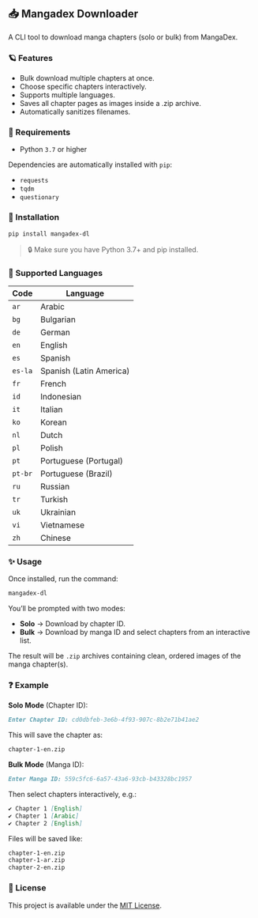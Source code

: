 ## 📥 Mangadex Downloader

A CLI tool to download manga chapters (solo or bulk) from MangaDex.

### 🪐 Features

- Bulk download multiple chapters at once.
- Choose specific chapters interactively.
- Supports multiple languages.
- Saves all chapter pages as images inside a .zip archive.
- Automatically sanitizes filenames.

### 🧩 Requirements

- Python `3.7` or higher

Dependencies are automatically installed with `pip`:

- `requests`
- `tqdm`
- `questionary`

### 🚀 Installation

```bash
pip install mangadex-dl
```

> 🔒 Make sure you have Python 3.7+ and pip installed.

### 💎 Supported Languages

| Code               | Language                    |
|--------------------|-----------------------------|
| `ar`               | Arabic                      |
| `bg`               | Bulgarian                   |
| `de`               | German                      |
| `en`               | English                     |
| `es`               | Spanish                     |
| `es-la`            | Spanish (Latin America)     |
| `fr`               | French                      |
| `id`               | Indonesian                  |
| `it`               | Italian                     |
| `ko`               | Korean                      |
| `nl`               | Dutch                       |
| `pl`               | Polish                      |
| `pt`               | Portuguese (Portugal)       |
| `pt-br`            | Portuguese (Brazil)         |
| `ru`               | Russian                     |
| `tr`               | Turkish                     |
| `uk`               | Ukrainian                   |
| `vi`               | Vietnamese                  |
| `zh`               | Chinese                     |

### ✨ Usage

Once installed, run the command:

```bash
mangadex-dl
```

You’ll be prompted with two modes:

- **Solo** → Download by chapter ID.
- **Bulk** → Download by manga ID and select chapters from an interactive list.

The result will be `.zip` archives containing clean, ordered images of the manga chapter(s).

### ❓ Example

**Solo Mode** (Chapter ID):

```md
Enter Chapter ID: cd0dbfeb-3e6b-4f93-907c-8b2e71b41ae2
```

This will save the chapter as:

```md
chapter-1-en.zip
```

**Bulk Mode** (Manga ID):

```md
Enter Manga ID: 559c5fc6-6a57-43a6-93cb-b43328bc1957
```

Then select chapters interactively, e.g.:

```md
✔ Chapter 1 [English]
✔ Chapter 1 [Arabic]
✔ Chapter 2 [English]
```

Files will be saved like:

```md
chapter-1-en.zip
chapter-1-ar.zip
chapter-2-en.zip
```

### 📜 License

This project is available under the [MIT License](LICENSE).